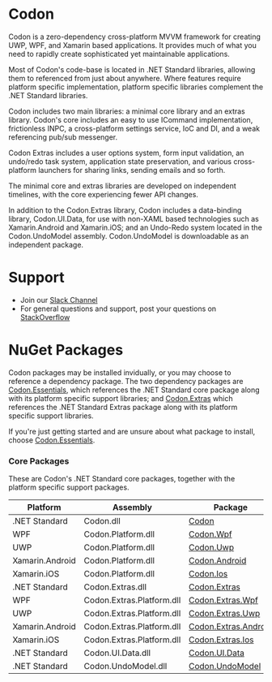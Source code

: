 # Codon
Codon is a zero-dependency cross-platform MVVM framework 
for creating UWP, WPF, and Xamarin based applications. 
It provides much of what you need to rapidly create sophisticated 
yet maintainable applications. 

Most of Codon's code-base is located in .NET Standard libraries, 
allowing them to referenced from just about anywhere. Where features require platform specific implementation, 
platform specific libraries complement the .NET Standard libraries.

Codon includes two main libraries: a minimal core library and an extras library.
Codon's core includes an easy to use ICommand implementation, frictionless INPC, a cross-platform settings service, IoC and DI, and a weak referencing pub/sub messenger. 

Codon Extras includes a user options system, form input validation, 
an undo/redo task system, application state preservation, and various cross-platform launchers for sharing links, sending emails and so forth.

The minimal core and extras libraries are developed on independent timelines, 
with the core experiencing fewer API changes.

In addition to the Codon.Extras library, 
Codon includes a data-binding library, Codon.UI.Data, 
for use with non-XAML based technologies such as Xamarin.Android and Xamarin.iOS;
and an Undo-Redo system located in the Codon.UndoModel assembly.
Codon.UndoModel is downloadable as an independent package.

# Support
- Join our [Slack Channel](https://codonfx.slack.com)
- For general questions and support, post your questions on [StackOverflow](http://stackoverflow.com/questions/tagged/codon)

# NuGet Packages

Codon packages may be installed invidually, or you may choose
to reference a dependency package. The two dependency packages
are [Codon.Essentials][2], which references the .NET Standard core package
along with its platform specific support libraries; and [Codon.Extras][7]
which references the .NET Standard Extras package 
along with its platform specific support libraries.

If you're just getting started and are unsure about what
package to install, choose [Codon.Essentials][2].

### Core Packages

These are Codon's .NET Standard core packages, 
together with the platform specific support packages.

| Platform | Assembly | Package | Version |
| -------- | -------- | ------- | ------- |
| .NET Standard | Codon.dll | [Codon][1] | [![21]][1] |
| WPF | Codon.Platform.dll | [Codon.Wpf][6] | [![26]][6] |
| UWP | Codon.Platform.dll | [Codon.Uwp][5] | [![25]][5] |
| Xamarin.Android | Codon.Platform.dll | [Codon.Android][3] | [![23]][3] |
| Xamarin.iOS | Codon.Platform.dll | [Codon.Ios][4] | [![24]][4] |
| .NET Standard | Codon.Extras.dll | [Codon.Extras][7] | [![27]][7] |
| WPF | Codon.Extras.Platform.dll | [Codon.Extras.Wpf][12] | [![32]][12] |
| UWP | Codon.Extras.Platform.dll | [Codon.Extras.Uwp][11] | [![25]][11] |
| Xamarin.Android | Codon.Extras.Platform.dll | [Codon.Extras.Android][9] | [![29]][9] |
| Xamarin.iOS | Codon.Extras.Platform.dll | [Codon.Extras.Ios][10] | [![30]][10] |
| .NET Standard | Codon.UI.Data.dll | [Codon.UI.Data][13] | [![33]][13] |
| .NET Standard | Codon.UndoModel.dll | [Codon.UndoModel][14] | [![34]][14] |

[1]: https://www.nuget.org/packages/Codon/
[2]: https://www.nuget.org/packages/Codon.Essentials/
[3]: https://www.nuget.org/packages/Codon.Android/
[4]: https://www.nuget.org/packages/Codon.Ios/
[5]: https://www.nuget.org/packages/Codon.Uwp/
[6]: https://www.nuget.org/packages/Codon.Wpf/
[7]: https://www.nuget.org/packages/Codon.Extras/
[8]: https://www.nuget.org/packages/Codon.Extras.Core/
[9]: https://www.nuget.org/packages/Codon.Extras.Android/
[10]: https://www.nuget.org/packages/Codon.Extras.Ios/
[11]: https://www.nuget.org/packages/Codon.Extras.Uwp/
[12]: https://www.nuget.org/packages/Codon.Extras.Wpf/
[13]: https://www.nuget.org/packages/Codon.UI.Data/
[14]: https://www.nuget.org/packages/Codon.UndoModel/

[21]: https://img.shields.io/nuget/vpre/Codon.svg
[22]: https://img.shields.io/nuget/vpre/Codon.Essentials.svg
[23]: https://img.shields.io/nuget/vpre/Codon.Android.svg
[24]: https://img.shields.io/nuget/vpre/Codon.Ios.svg
[25]: https://img.shields.io/nuget/vpre/Codon.Uwp.svg
[26]: https://img.shields.io/nuget/vpre/Codon.Wpf.svg
[27]: https://img.shields.io/nuget/vpre/Codon.Extras.svg
[28]: https://img.shields.io/nuget/vpre/Codon.Extras.Core.svg
[29]: https://img.shields.io/nuget/vpre/Codon.Extras.Android.svg
[30]: https://img.shields.io/nuget/vpre/Codon.Extras.Ios.svg
[31]: https://img.shields.io/nuget/vpre/Codon.Extras.Uwp.svg
[32]: https://img.shields.io/nuget/vpre/Codon.Extras.Wpf.svg
[33]: https://img.shields.io/nuget/vpre/Codon.UI.Data.svg
[34]: https://img.shields.io/nuget/vpre/Codon.UndoModel.svg